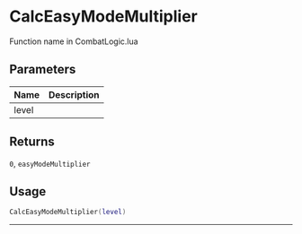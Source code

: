 # CalcEasyModeMultiplier

Function name in CombatLogic.lua

## Parameters

| Name  | Description |
| ----- | ----------- |
| level |             |

## Returns

`0`, `easyModeMultiplier`

## Usage

```lua
CalcEasyModeMultiplier(level)
```

---
